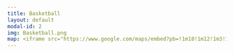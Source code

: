 ```yaml
---
title: Basketball
layout: default
modal-id: 2
img: Basketball.png
map: <iframe src="https://www.google.com/maps/embed?pb=!1m18!1m12!1m3!1d3150.7329547276913!2d144.9593195159704!3d-37.84313714349901!2m3!1f0!2f0!3f0!3m2!1i1024!2i768!4f13.1!3m3!1m2!1s0x6ad667e27fe5b65b%3A0x7da260ae352a6392!2sMelbourne%20Sports%20Centres%20-%20MSAC!5e0!3m2!1sen!2sau!4v1566912398763!5m2!1sen!2sau" width="600" height="450" frameborder="0" style="border:0;" allowfullscreen=""></iframe></br>
---
```


